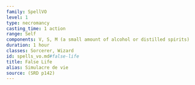 ```yaml
---
family: SpellVO
level: 1
type: necromancy
casting_time: 1 action
range: Self
components: V, S, M (a small amount of alcohol or distilled spirits)
duration: 1 hour
classes: Sorcerer, Wizard
id: spells_vo.md#false-life
title: False Life
alias: Simulacre de vie
source: (SRD p142)
---
```


